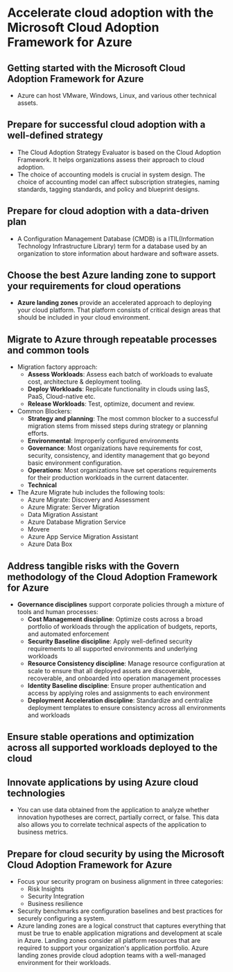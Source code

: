# Accelerate cloud adoption with the Microsoft Cloud Adoption Framework for Azure
## Getting started with the Microsoft Cloud Adoption Framework for Azure
- Azure can host VMware, Windows, Linux, and various other technical assets.
## Prepare for successful cloud adoption with a well-defined strategy
- The Cloud Adoption Strategy Evaluator is based on the Cloud Adoption Framework. It helps organizations assess their approach to cloud adoption. 
- The choice of accounting models is crucial in system design. The choice of accounting model can affect subscription strategies, naming standards, tagging standards, and policy and blueprint designs.
## Prepare for cloud adoption with a data-driven plan
- A Configuration Management Database (CMDB) is a ITIL(Information Technology Infrastructure Library) term for a database used by an organization to store information about hardware and software assets.
## Choose the best Azure landing zone to support your requirements for cloud operations
- **Azure landing zones** provide an accelerated approach to deploying your cloud platform. That platform consists of critical design areas that should be included in your cloud environment.
## Migrate to Azure through repeatable processes and common tools
- Migration factory approach:
    - **Assess Workloads**: Assess each batch of workloads to evaluate cost, architecture & deployment tooling.
    - **Deploy Workloads**: Replicate functionality in clouds using IasS, PaaS, Cloud-native etc.
    - **Release Workloads**: Test, optimize, document and review.
- Common Blockers:
    - **Strategy and planning**: The most common blocker to a successful migration stems from missed steps during strategy or planning efforts. 
    - **Environmental**: Improperly configured environments
    - **Governance**: Most organizations have requirements for cost, security, consistency, and identity management that go beyond basic environment configuration.
    - **Operations**: Most organizations have set operations requirements for their production workloads in the current datacenter.
    - **Technical**
- The Azure Migrate hub includes the following tools:
    - Azure Migrate: Discovery and Assessment
    - Azure Migrate: Server Migration
    - Data Migration Assistant
    - Azure Database Migration Service
    - Movere
    - Azure App Service Migration Assistant
    - Azure Data Box
## Address tangible risks with the Govern methodology of the Cloud Adoption Framework for Azure
- **Governance disciplines** support corporate policies through a mixture of tools and human processes:
    - **Cost Management discipline**: Optimize costs across a broad portfolio of workloads through the application of budgets, reports, and automated enforcement
    - **Security Baseline discipline**: Apply well-defined security requirements to all supported environments and underlying workloads
    - **Resource Consistency discipline**: Manage resource configuration at scale to ensure that all deployed assets are discoverable, recoverable, and onboarded into operation management processes
    - **Identity Baseline discipline**: Ensure proper authentication and access by applying roles and assignments to each environment
    - **Deployment Acceleration discipline**: Standardize and centralize deployment templates to ensure consistency across all environments and workloads
## Ensure stable operations and optimization across all supported workloads deployed to the cloud
## Innovate applications by using Azure cloud technologies
- You can use data obtained from the application to analyze whether innovation hypotheses are correct, partially correct, or false. This data also allows you to correlate technical aspects of the application to business metrics.
## Prepare for cloud security by using the Microsoft Cloud Adoption Framework for Azure
- Focus your security program on business alignment in three categories:
    - Risk Insights
    - Security Integration
    - Business resilience
- Security benchmarks are configuration baselines and best practices for securely configuring a system.
- Azure landing zones are a logical construct that captures everything that must be true to enable application migrations and development at scale in Azure. Landing zones consider all platform resources that are required to support your organization's application portfolio. Azure landing zones provide cloud adoption teams with a well-managed environment for their workloads.
